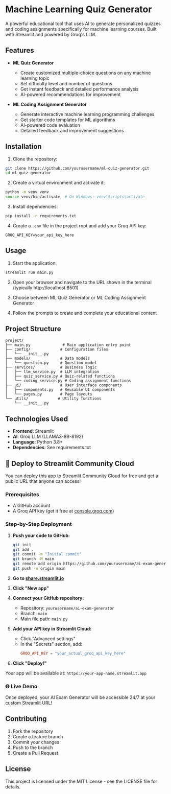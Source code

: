 # Machine Learning Quiz Generator

A powerful educational tool that uses AI to generate personalized quizzes and coding assignments specifically for machine learning courses. Built with Streamlit and powered by Groq's LLM.

## Features

- **ML Quiz Generator**
  - Create customized multiple-choice questions on any machine learning topic
  - Set difficulty level and number of questions
  - Get instant feedback and detailed performance analysis
  - AI-powered recommendations for improvement

- **ML Coding Assignment Generator**
  - Generate interactive machine learning programming challenges
  - Get starter code templates for ML algorithms
  - AI-powered code evaluation
  - Detailed feedback and improvement suggestions

## Installation

1. Clone the repository:
```bash
git clone https://github.com/yourusername/ml-quiz-generator.git
cd ml-quiz-generator
```

2. Create a virtual environment and activate it:
```bash
python -m venv venv
source venv/bin/activate  # On Windows: venv\Scripts\activate
```

3. Install dependencies:
```bash
pip install -r requirements.txt
```

4. Create a `.env` file in the project root and add your Groq API key:
```
GROQ_API_KEY=your_api_key_here
```

## Usage

1. Start the application:
```bash
streamlit run main.py
```

2. Open your browser and navigate to the URL shown in the terminal (typically http://localhost:8501)

3. Choose between ML Quiz Generator or ML Coding Assignment Generator

4. Follow the prompts to create and complete your educational content

## Project Structure

```
project/
├── main.py              # Main application entry point
├── config/             # Configuration files
│   └── __init__.py
├── models/             # Data models
│   └── question.py     # Question model
├── services/           # Business logic
│   ├── llm_service.py  # LLM integration
│   ├── quiz_service.py # Quiz-related functions
│   └── coding_service.py # Coding assignment functions
├── ui/                 # User interface components
│   ├── components.py   # Reusable UI components
│   └── pages.py        # Page layouts
└── utils/             # Utility functions
    └── __init__.py
```

## Technologies Used

- **Frontend**: Streamlit
- **AI**: Groq LLM (LLAMA3-8B-8192)
- **Language**: Python 3.8+
- **Dependencies**: See requirements.txt

## 🚀 Deploy to Streamlit Community Cloud

You can deploy this app to Streamlit Community Cloud for free and get a public URL that anyone can access!

### Prerequisites
- A GitHub account
- A Groq API key (get it free at [console.groq.com](https://console.groq.com))

### Step-by-Step Deployment

1. **Push your code to GitHub:**
   ```bash
   git init
   git add .
   git commit -m "Initial commit"
   git branch -M main
   git remote add origin https://github.com/yourusername/ai-exam-generator.git
   git push -u origin main
   ```

2. **Go to [share.streamlit.io](https://share.streamlit.io)**

3. **Click "New app"**

4. **Connect your GitHub repository:**
   - Repository: `yourusername/ai-exam-generator`
   - Branch: `main`
   - Main file path: `main.py`

5. **Add your API key in Streamlit Cloud:**
   - Click "Advanced settings"
   - In the "Secrets" section, add:
     ```toml
     GROQ_API_KEY = "your_actual_groq_api_key_here"
     ```

6. **Click "Deploy!"**

Your app will be available at: `https://your-app-name.streamlit.app`

### 🌐 Live Demo
Once deployed, your AI Exam Generator will be accessible 24/7 at your custom Streamlit URL!

## Contributing

1. Fork the repository
2. Create a feature branch
3. Commit your changes
4. Push to the branch
5. Create a Pull Request

## License

This project is licensed under the MIT License - see the LICENSE file for details.
